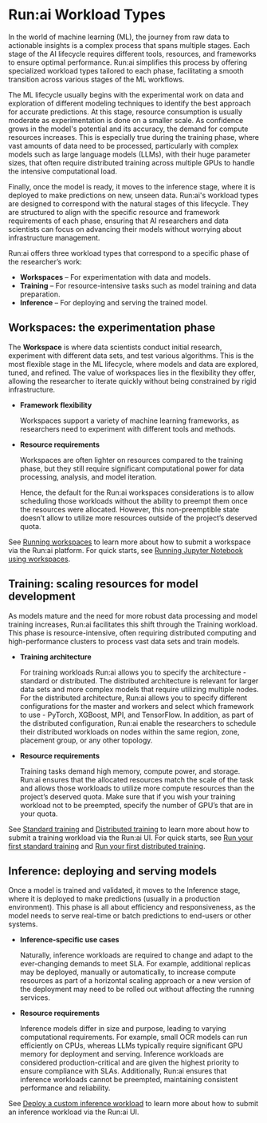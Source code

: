 # Run:ai Workload Types

In the world of machine learning (ML), the journey from raw data to actionable insights is a complex process that spans multiple stages. Each stage of the AI lifecycle requires different tools, resources, and frameworks to ensure optimal performance. Run:ai simplifies this process by offering specialized workload types tailored to each phase, facilitating a smooth transition across various stages of the ML workflows. 

The ML lifecycle usually begins with the experimental work on data and exploration of different modeling techniques to identify the best approach for accurate predictions. At this stage, resource consumption is usually moderate as experimentation is done on a smaller scale. As confidence grows in the model's potential and its accuracy, the demand for compute resources increases. This is especially true during the training phase, where vast amounts of data need to be processed, particularly with complex models such as large language models (LLMs), with their huge parameter sizes, that often require distributed training across multiple GPUs to handle the intensive computational load. 

Finally, once the model is ready, it moves to the inference stage, where it is deployed to make predictions on new, unseen data. Run:ai's workload types are designed to correspond with the natural stages of this lifecycle. They are structured to align with the specific resource and framework requirements of each phase, ensuring that AI researchers and data scientists can focus on advancing their models without worrying about infrastructure management.

Run:ai offers three workload types that correspond to a specific phase of the researcher’s work:

* __Workspaces__ – For experimentation with data and models.
* __Training__ – For resource-intensive tasks such as model training and data preparation.
* __Inference__ – For deploying and serving the trained model.

## Workspaces: the experimentation phase

The __Workspace__ is where data scientists conduct initial research, experiment with different data sets, and test various algorithms. This is the most flexible stage in the ML lifecycle, where models and data are explored, tuned, and refined. The value of workspaces lies in the flexibility they offer, allowing the researcher to iterate quickly without being constrained by rigid infrastructure.  

* __Framework flexibility__
    
    Workspaces support a variety of machine learning frameworks, as researchers need to experiment with different tools and methods. 

* __Resource requirements__

    Workspaces are often lighter on resources compared to the training phase, but they still require significant computational power for data processing, analysis, and model iteration. 

    Hence, the default for the Run:ai workspaces considerations is to allow scheduling those workloads without the ability to preempt them once the resources were allocated. However, this non-preemptible state doesn’t allow to utilize more resources outside of the project’s deserved quota. 

See [Running workspaces](../experiment-using-workspaces/running-workspace.md) to learn more about how to submit a workspace via the Run:ai platform. For quick starts, see [Running Jupyter Notebook using workspaces]((../experiment-using-workspaces/quick-starts/quickstart-jupyter.md)).

## Training: scaling resources for model development

As models mature and the need for more robust data processing and model training increases, Run:ai facilitates this shift through the Training workload. This phase is resource-intensive, often requiring distributed computing and high-performance clusters to process vast data sets and train models.

* __Training architecture__
    
    For training workloads Run:ai allows you to specify the architecture - standard or distributed. The distributed architecture is relevant for larger data sets and more complex models that require utilizing multiple nodes. For the distributed architecture, Run:ai allows you to specify different configurations for the master and workers and select which framework to use -  PyTorch, XGBoost, MPI, and TensorFlow. In addition, as part of the distributed configuration, Run:ai enable the researchers to schedule their distributed workloads on nodes within the same region, zone, placement group, or any other topology.

* __Resource requirements__

    Training tasks demand high memory, compute power, and storage. Run:ai ensures that the allocated resources match the scale of the task and allows those workloads to utilize more compute resources than the project’s deserved quota. Make sure that if you wish your training workload not to be preempted, specify the number of GPU’s that are in your quota.  

See [Standard training](../train-models-using-training/standard-training/train-models.md) and [Distributed training](../train-models-using-training/distributed-training/distributed-training-models.md) to learn more about how to submit a training workload via the Run:ai UI. For quick starts, see [Run your first standard training](../train-models-using-training/standard-training/quick-starts/quickstart-standard-training.md) and [Run your first distributed training](../train-models-using-training/distributed-training/quick-starts/quickstart-distributed-training.md.md). 

## Inference: deploying and serving models

Once a model is trained and validated, it moves to the Inference stage, where it is deployed to make predictions (usually in a production environment). This phase is all about efficiency and responsiveness, as the model needs to serve real-time or batch predictions to end-users or other systems.

* __Inference-specific use cases__

    Naturally, inference workloads are required to change and adapt to the ever-changing demands to meet SLA. For example, additional replicas may be deployed, manually or automatically, to increase compute resources as part of a horizontal scaling approach or a new version of the deployment may need to be rolled out without affecting the running services.

* __Resource requirements__

    Inference models differ in size and purpose, leading to varying computational requirements. For example, small OCR models can run efficiently on CPUs, whereas LLMs typically require significant GPU memory for deployment and serving. Inference workloads are considered production-critical and are given the highest priority to ensure compliance with SLAs. Additionally, Run:ai ensures that inference workloads cannot be preempted, maintaining consistent performance and reliability.

See [Deploy a custom inference workload](../deploy-models-using-inference/README.md) to learn more about how to submit an inference workload via the Run:ai UI. 

